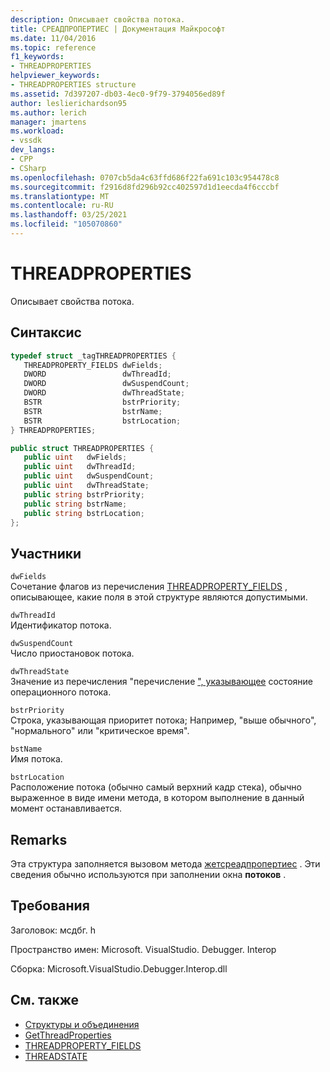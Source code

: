 ```yaml
---
description: Описывает свойства потока.
title: СРЕАДПРОПЕРТИЕС | Документация Майкрософт
ms.date: 11/04/2016
ms.topic: reference
f1_keywords:
- THREADPROPERTIES
helpviewer_keywords:
- THREADPROPERTIES structure
ms.assetid: 7d397207-db03-4ec0-9f79-3794056ed89f
author: leslierichardson95
ms.author: lerich
manager: jmartens
ms.workload:
- vssdk
dev_langs:
- CPP
- CSharp
ms.openlocfilehash: 0707cb5da4c63ffd686f22fa691c103c954478c8
ms.sourcegitcommit: f2916d8fd296b92cc402597d1d1eecda4f6cccbf
ms.translationtype: MT
ms.contentlocale: ru-RU
ms.lasthandoff: 03/25/2021
ms.locfileid: "105070860"
---
```

# <a name="threadproperties"></a>THREADPROPERTIES
Описывает свойства потока.

## <a name="syntax"></a>Синтаксис

```cpp
typedef struct _tagTHREADPROPERTIES { 
   THREADPROPERTY_FIELDS dwFields;
   DWORD                 dwThreadId;
   DWORD                 dwSuspendCount;
   DWORD                 dwThreadState;
   BSTR                  bstrPriority;
   BSTR                  bstrName;
   BSTR                  bstrLocation;
} THREADPROPERTIES;
```

```csharp
public struct THREADPROPERTIES { 
   public uint   dwFields;
   public uint   dwThreadId;
   public uint   dwSuspendCount;
   public uint   dwThreadState;
   public string bstrPriority;
   public string bstrName;
   public string bstrLocation;
};
```

## <a name="members"></a>Участники
 `dwFields`\
 Сочетание флагов из перечисления [THREADPROPERTY_FIELDS](../../../extensibility/debugger/reference/threadproperty-fields.md) , описывающее, какие поля в этой структуре являются допустимыми.

 `dwThreadId`\
 Идентификатор потока.

 `dwSuspendCount`\
 Число приостановок потока.

 `dwThreadState`\
 Значение из перечисления "перечисление [", указывающее](../../../extensibility/debugger/reference/threadstate.md) состояние операционного потока.

 `bstrPriority`\
 Строка, указывающая приоритет потока; Например, "выше обычного", "нормального" или "критическое время".

 `bstName`\
 Имя потока.

 `bstrLocation`\
 Расположение потока (обычно самый верхний кадр стека), обычно выраженное в виде имени метода, в котором выполнение в данный момент останавливается.

## <a name="remarks"></a>Remarks
 Эта структура заполняется вызовом метода [жетсреадпропертиес](../../../extensibility/debugger/reference/idebugthread2-getthreadproperties.md) . Эти сведения обычно используются при заполнении окна **потоков** .

## <a name="requirements"></a>Требования
 Заголовок: мсдбг. h

 Пространство имен: Microsoft. VisualStudio. Debugger. Interop

 Сборка: Microsoft.VisualStudio.Debugger.Interop.dll

## <a name="see-also"></a>См. также
- [Структуры и объединения](../../../extensibility/debugger/reference/structures-and-unions.md)
- [GetThreadProperties](../../../extensibility/debugger/reference/idebugthread2-getthreadproperties.md)
- [THREADPROPERTY_FIELDS](../../../extensibility/debugger/reference/threadproperty-fields.md)
- [THREADSTATE](../../../extensibility/debugger/reference/threadstate.md)
